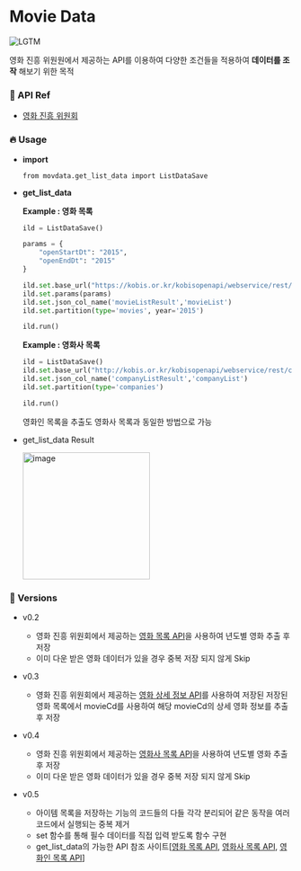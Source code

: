 # Movie Data

![LGTM](https://i.lgtm.fun/2t2c.png)

영화 진흥 위원원에서 제공하는 API를 이용하여 다양한 조건들을 적용하여 **데이터를 조작** 해보기 위한 목적

### 📖 API Ref
- [영화 진흥 위원회](https://www.kobis.or.kr/kobisopenapi/homepg/apiservice/searchServiceInfo.do)

### 🔥 Usage
- **import**

    ```
    from movdata.get_list_data import ListDataSave
    ```

- **get_list_data**

    **Example : 영화 목록**

    ```python
    ild = ListDataSave()

    params = {
        "openStartDt": "2015",
        "openEndDt": "2015"
    }

    ild.set.base_url("https://kobis.or.kr/kobisopenapi/webservice/rest/movie/searchMovieList.json")
    ild.set.params(params)
    ild.set.json_col_name('movieListResult','movieList')
    ild.set.partition(type='movies', year='2015')

    ild.run()
    ```

    **Example : 영화사 목록**
    ```python
    ild = ListDataSave()
    ild.set.base_url("http://kobis.or.kr/kobisopenapi/webservice/rest/company/searchCompanyList.json")
    ild.set.json_col_name('companyListResult','companyList')
    ild.set.partition(type='companies')

    ild.run()
    ```
    영화인 목록을 추출도 영화사 목록과 동일한 방법으로 가능

- get_list_data Result 

    <img width="226" alt="image" src="https://github.com/user-attachments/assets/8f12d468-74f3-470a-baa7-620a598bba0d">

### 🎁 Versions
- v0.2
    - 영화 진흥 위원회에서 제공하는 [영화 목록 API](https://www.kobis.or.kr/kobisopenapi/homepg/apiservice/searchServiceInfo.do)을 사용하여 년도별 영화 추출 후 저장
    - 이미 다운 받은 영화 데이터가 있을 경우 중복 저장 되지 않게 Skip

- v0.3 
    - 영화 진흥 위원회에서 제공하는 [영화 상세 정보 API](https://www.kobis.or.kr/kobisopenapi/homepg/apiservice/searchServiceInfo.do)를 사용하여 저장된 저장된 영화 목록에서 movieCd를 사용하여 해당 movieCd의 상세 영화 정보를 추출 후 저장

- v0.4
    - 영화 진흥 위원회에서 제공하는 [영화사 목록 API](https://www.kobis.or.kr/kobisopenapi/homepg/apiservice/searchServiceInfo.do)을 사용하여 년도별 영화 추출 후 저장
    - 이미 다운 받은 영화 데이터가 있을 경우 중복 저장 되지 않게 Skip

- v0.5
    - 아이템 목록을 저장하는 기능의 코드들의 다들 각각 분리되어 같은 동작을 여러 코드에서 실행되는 중복 제거
    - set 함수를 통해 필수 데이터를 직접 입력 받도록 함수 구현 
    - get_list_data의 가능한 API 참조 사이트[[영화 목록 API](https://www.kobis.or.kr/kobisopenapi/homepg/apiservice/searchServiceInfo.do), [영화사 목록 API](https://www.kobis.or.kr/kobisopenapi/homepg/apiservice/searchServiceInfo.do), [영화인 목록 API](https://www.kobis.or.kr/kobisopenapi/homepg/apiservice/searchServiceInfo.do)]